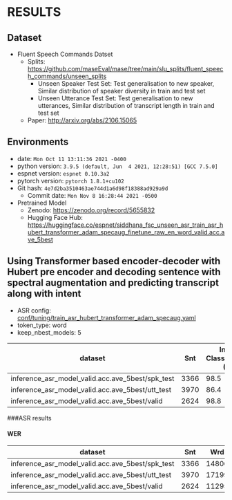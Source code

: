 <!-- Generated by ./scripts/utils/show_asr_result.sh -->
# RESULTS

## Dataset
- Fluent Speech Commands Datset
  - Splits: https://github.com/maseEval/mase/tree/main/slu_splits/fluent_speech_commands/unseen_splits
    - Unseen Speaker Test Set: Test generalisation to new speaker, Similar distribution of speaker diversity in train and test set
    - Unseen Utterance Test Set: Test generalisation to new utterances, Similar distribution of transcript length in train and test set
  - Paper: http://arxiv.org/abs/2106.15065

## Environments
- date: `Mon Oct 11 13:11:36 2021 -0400`
- python version: `3.9.5 (default, Jun  4 2021, 12:28:51) [GCC 7.5.0]`
- espnet version: `espnet 0.10.3a2`
- pytorch version: `pytorch 1.8.1+cu102`
- Git hash: `4e7d2ba3510463ae744d1a6d98f18388ad929a9d`
  - Commit date: `Mon Nov 8 16:28:44 2021 -0500`
- Pretrained Model
  - Zenodo: https://zenodo.org/record/5655832
  - Hugging Face Hub: https://huggingface.co/espnet/siddhana_fsc_unseen_asr_train_asr_hubert_transformer_adam_specaug_finetune_raw_en_word_valid.acc.ave_5best

## Using Transformer based encoder-decoder with Hubert pre encoder and decoding sentence with spectral augmentation and predicting transcript along with intent
- ASR config: [conf/tuning/train_asr_hubert_transformer_adam_specaug.yaml](conf/tuning/train_asr_hubert_transformer_adam_specaug.yaml)
- token_type: word
- keep_nbest_models: 5

|dataset|Snt|Intent Classification (%)|
|---|---|---|
|inference_asr_model_valid.acc.ave_5best/spk_test|3366|98.5|
|inference_asr_model_valid.acc.ave_5best/utt_test|3970|86.4|
|inference_asr_model_valid.acc.ave_5best/valid|2624|98.8|

###ASR results

#### WER

|dataset|Snt|Wrd|Corr|Sub|Del|Ins|Err|S.Err|
|---|---|---|---|---|---|---|---|---|
|inference_asr_model_valid.acc.ave_5best/spk_test|3366|14806|99.1|0.5|0.4|0.4|1.3|3.1|
|inference_asr_model_valid.acc.ave_5best/utt_test|3970|17199|91.0|6.5|2.5|5.3|14.4|49.3|
|inference_asr_model_valid.acc.ave_5best/valid|2624|11295|99.3|0.4|0.2|0.2|0.9|2.1|
